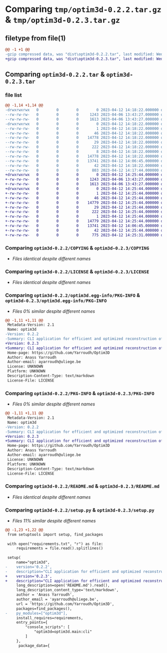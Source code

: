 # Comparing `tmp/optim3d-0.2.2.tar.gz` & `tmp/optim3d-0.2.3.tar.gz`

## filetype from file(1)

```diff
@@ -1 +1 @@
-gzip compressed data, was "dist\optim3d-0.2.2.tar", last modified: Wed Apr 12 14:18:22 2023, max compression
+gzip compressed data, was "dist\optim3d-0.2.3.tar", last modified: Wed Apr 12 14:25:44 2023, max compression
```

## Comparing `optim3d-0.2.2.tar` & `optim3d-0.2.3.tar`

### file list

```diff
@@ -1,14 +1,14 @@
-drwxrwxrwx   0        0        0        0 2023-04-12 14:18:22.000000 optim3d-0.2.2/
--rw-rw-rw-   0        0        0     1243 2023-04-06 13:43:27.000000 optim3d-0.2.2/COPYING
--rw-rw-rw-   0        0        0     1613 2023-04-06 13:43:27.000000 optim3d-0.2.2/LICENSE
-drwxrwxrwx   0        0        0        0 2023-04-12 14:18:22.000000 optim3d-0.2.2/optim3d.egg-info/
--rw-rw-rw-   0        0        0        1 2023-04-12 14:18:22.000000 optim3d-0.2.2/optim3d.egg-info/dependency_links.txt
--rw-rw-rw-   0        0        0       46 2023-04-12 14:18:22.000000 optim3d-0.2.2/optim3d.egg-info/entry_points.txt
--rw-rw-rw-   0        0        0    14778 2023-04-12 14:18:22.000000 optim3d-0.2.2/optim3d.egg-info/PKG-INFO
--rw-rw-rw-   0        0        0       29 2023-04-12 14:18:22.000000 optim3d-0.2.2/optim3d.egg-info/requires.txt
--rw-rw-rw-   0        0        0      222 2023-04-12 14:18:22.000000 optim3d-0.2.2/optim3d.egg-info/SOURCES.txt
--rw-rw-rw-   0        0        0        8 2023-04-12 14:18:22.000000 optim3d-0.2.2/optim3d.egg-info/top_level.txt
--rw-rw-rw-   0        0        0    14778 2023-04-12 14:18:22.000000 optim3d-0.2.2/PKG-INFO
--rw-rw-rw-   0        0        0    13741 2023-04-12 14:06:45.000000 optim3d-0.2.2/README.md
--rw-rw-rw-   0        0        0       42 2023-04-12 14:18:22.000000 optim3d-0.2.2/setup.cfg
--rw-rw-rw-   0        0        0      803 2023-04-12 14:17:44.000000 optim3d-0.2.2/setup.py
+drwxrwxrwx   0        0        0        0 2023-04-12 14:25:44.000000 optim3d-0.2.3/
+-rw-rw-rw-   0        0        0     1243 2023-04-06 13:43:27.000000 optim3d-0.2.3/COPYING
+-rw-rw-rw-   0        0        0     1613 2023-04-06 13:43:27.000000 optim3d-0.2.3/LICENSE
+drwxrwxrwx   0        0        0        0 2023-04-12 14:25:44.000000 optim3d-0.2.3/optim3d.egg-info/
+-rw-rw-rw-   0        0        0        1 2023-04-12 14:25:44.000000 optim3d-0.2.3/optim3d.egg-info/dependency_links.txt
+-rw-rw-rw-   0        0        0       46 2023-04-12 14:25:44.000000 optim3d-0.2.3/optim3d.egg-info/entry_points.txt
+-rw-rw-rw-   0        0        0    14779 2023-04-12 14:25:44.000000 optim3d-0.2.3/optim3d.egg-info/PKG-INFO
+-rw-rw-rw-   0        0        0       29 2023-04-12 14:25:44.000000 optim3d-0.2.3/optim3d.egg-info/requires.txt
+-rw-rw-rw-   0        0        0      222 2023-04-12 14:25:44.000000 optim3d-0.2.3/optim3d.egg-info/SOURCES.txt
+-rw-rw-rw-   0        0        0        1 2023-04-12 14:25:44.000000 optim3d-0.2.3/optim3d.egg-info/top_level.txt
+-rw-rw-rw-   0        0        0    14779 2023-04-12 14:25:44.000000 optim3d-0.2.3/PKG-INFO
+-rw-rw-rw-   0        0        0    13741 2023-04-12 14:06:45.000000 optim3d-0.2.3/README.md
+-rw-rw-rw-   0        0        0       42 2023-04-12 14:25:44.000000 optim3d-0.2.3/setup.cfg
+-rw-rw-rw-   0        0        0      775 2023-04-12 14:25:31.000000 optim3d-0.2.3/setup.py
```

### Comparing `optim3d-0.2.2/COPYING` & `optim3d-0.2.3/COPYING`

 * *Files identical despite different names*

### Comparing `optim3d-0.2.2/LICENSE` & `optim3d-0.2.3/LICENSE`

 * *Files identical despite different names*

### Comparing `optim3d-0.2.2/optim3d.egg-info/PKG-INFO` & `optim3d-0.2.3/optim3d.egg-info/PKG-INFO`

 * *Files 0% similar despite different names*

```diff
@@ -1,11 +1,11 @@
 Metadata-Version: 2.1
 Name: optim3d
-Version: 0.2.2
-Summary: CLI application for efficient and optimized reconstruction of large-scale 3D building models
+Version: 0.2.3
+Summary: CLI application for efficient and optimized reconstruction of large-scale 3D building models.
 Home-page: https://github.com/Yarroudh/Optim3D
 Author: Anass Yarroudh
 Author-email: ayarroudh@uliege.be
 License: UNKNOWN
 Platform: UNKNOWN
 Description-Content-Type: text/markdown
 License-File: LICENSE
```

### Comparing `optim3d-0.2.2/PKG-INFO` & `optim3d-0.2.3/PKG-INFO`

 * *Files 0% similar despite different names*

```diff
@@ -1,11 +1,11 @@
 Metadata-Version: 2.1
 Name: optim3d
-Version: 0.2.2
-Summary: CLI application for efficient and optimized reconstruction of large-scale 3D building models
+Version: 0.2.3
+Summary: CLI application for efficient and optimized reconstruction of large-scale 3D building models.
 Home-page: https://github.com/Yarroudh/Optim3D
 Author: Anass Yarroudh
 Author-email: ayarroudh@uliege.be
 License: UNKNOWN
 Platform: UNKNOWN
 Description-Content-Type: text/markdown
 License-File: LICENSE
```

### Comparing `optim3d-0.2.2/README.md` & `optim3d-0.2.3/README.md`

 * *Files identical despite different names*

### Comparing `optim3d-0.2.2/setup.py` & `optim3d-0.2.3/setup.py`

 * *Files 11% similar despite different names*

```diff
@@ -1,23 +1,22 @@
 from setuptools import setup, find_packages
 
 with open("requirements.txt", "r") as file:
     requirements = file.read().splitlines()
 
 setup(
     name="optim3d",
-    version='0.2.2',
-    description="CLI application for efficient and optimized reconstruction of large-scale 3D building models",
+    version='0.2.3',
+    description="CLI application for efficient and optimized reconstruction of large-scale 3D building models.",
     long_description=open('README.md').read(),
     long_description_content_type='text/markdown',
     author = 'Anass Yarroudh',
     author_email = 'ayarroudh@uliege.be',
     url = 'https://github.com/Yarroudh/Optim3D',
     packages=find_packages(),
-    py_modules=["optim3d"],
     install_requires=requirements,
     entry_points={
         "console_scripts": [
             "optim3d=optim3d.main:cli"
         ]
     },
      package_data={
```

